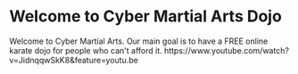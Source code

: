 <h1> Welcome to Cyber Martial Arts Dojo </h1>

<body> Welcome to Cyber Martial Arts. Our main goal is to have a <Bold> FREE </Bold> online karate dojo for people who can't afford it. </body>

<body> https://www.youtube.com/watch?v=JidnqqwSkK8&feature=youtu.be <Body>
  
    

